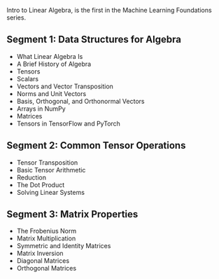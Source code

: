  Intro to Linear Algebra, is the first in the Machine Learning Foundations series.

## Segment 1: Data Structures for Algebra

* What Linear Algebra Is
* A Brief History of Algebra
* Tensors
* Scalars
* Vectors and Vector Transposition
* Norms and Unit Vectors
* Basis, Orthogonal, and Orthonormal Vectors
* Arrays in NumPy
* Matrices
* Tensors in TensorFlow and PyTorch

## Segment 2: Common Tensor Operations

* Tensor Transposition
* Basic Tensor Arithmetic
* Reduction
* The Dot Product
* Solving Linear Systems

## Segment 3: Matrix Properties

* The Frobenius Norm
* Matrix Multiplication
* Symmetric and Identity Matrices
* Matrix Inversion
* Diagonal Matrices
* Orthogonal Matrices